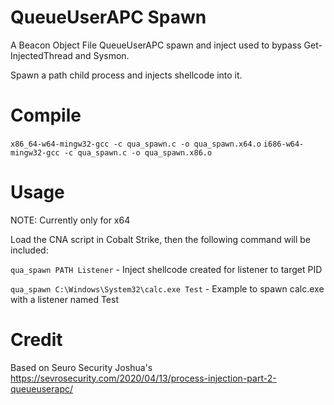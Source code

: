 # QueueUserAPC Spawn

A Beacon Object File QueueUserAPC spawn and inject used to bypass Get-InjectedThread and Sysmon.

Spawn a path child process and injects shellcode into it.

# Compile

`x86_64-w64-mingw32-gcc -c qua_spawn.c -o qua_spawn.x64.o`
`i686-w64-mingw32-gcc -c qua_spawn.c -o qua_spawn.x86.o`

# Usage

NOTE: Currently only for x64

Load the CNA script in Cobalt Strike, then the following command will be included:

`qua_spawn PATH Listener` - Inject shellcode created for listener to target PID

`qua_spawn C:\Windows\System32\calc.exe Test` - Example to spawn calc.exe with a listener named Test 

# Credit
Based on Seuro Security Joshua's https://sevrosecurity.com/2020/04/13/process-injection-part-2-queueuserapc/
